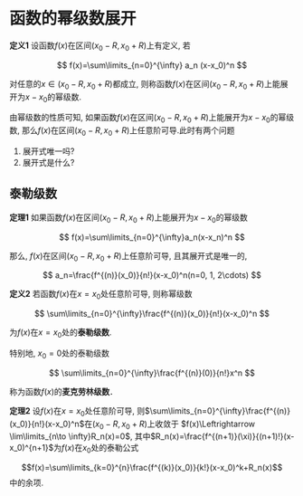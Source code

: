 # 函数的幂级数展开

**定义1**
设函数$f(x)$在区间$(x_0-R, x_0+R)$上有定义, 若

$$
f(x)=\sum\limits_{n=0}^{\infty} a_n (x-x_0)^n
$$

对任意的$x\in (x_0-R, x_0+R)$都成立,
则称函数$f(x)$在区间$(x_0-R, x_0+R)$上能展开为$x-x_0$的幂级数.

由幂级数的性质可知,
如果函数$f(x)$在区间$(x_0-R, x_0+R)$上能展开为$x-x_0$的幂级数,
那么$f(x)$在区间$(x_0-R, x_0+R)$上任意阶可导.此时有两个问题

1. 展开式唯一吗?
2. 展开式是什么?

## 泰勒级数

**定理1**
如果函数$f(x)$在区间$(x_0-R, x_0+R)$上能展开为$x-x_0$的幂级数

$$
f(x)=\sum\limits_{n=0}^{\infty}a_n(x-x_n)^n
$$

那么, $f(x)$在区间$(x_0-R, x_0+R)$上任意阶可导, 且其展开式是唯一的,

$$
a_n=\frac{f^{(n)}(x_0)}{n!}(x-x_0)^n(n=0, 1, 2\cdots)
$$

**定义2**
若函数$f(x)$在$x=x_0$处任意阶可导, 则称幂级数

$$
\sum\limits_{n=0}^{\infty}\frac{f^{(n)}(x_0)}{n!}(x-x_0)^n
$$

为$f(x)$在$x=x_0$处的**泰勒级数**.

特别地, $x_0=0$处的泰勒级数

$$
\sum\limits_{n=0}^{\infty}\frac{f^{(n)}(0)}{n!}x^n
$$

称为函数$f(x)$的**麦克劳林级数**．

**定理2**
设$f(x)$在$x=x_0$处任意阶可导,
则$\sum\limits_{n=0}^{\infty}\frac{f^{(n)}(x_0)}{n!}(x-x_0)^n$在$(x_0-R, x_0+R)$上收敛于
$f(x)\Leftrightarrow \lim\limits_{n\to \infty}R_n(x)=0$,
其中$R_n(x)=\frac{f^{(n+1)}(\xi)}{(n+1)!}(x-x_0)^{n+1}$为$f(x)$在$x_0$处的泰勒公式

$$f(x)=\sum\limits_{k=0}^{n}\frac{f^{(k)}(x_0)}{k!}(x-x_0)^k+R_n(x)$$
中的余项.
